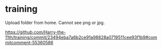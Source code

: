 # training
Upload folder from home.
Cannot see png or jpg.

https://github.com/Harry-the-11th/training/commit/23494eba7a6b2ce91a98828a0719511cee93f1b9#commitcomment-55360586
